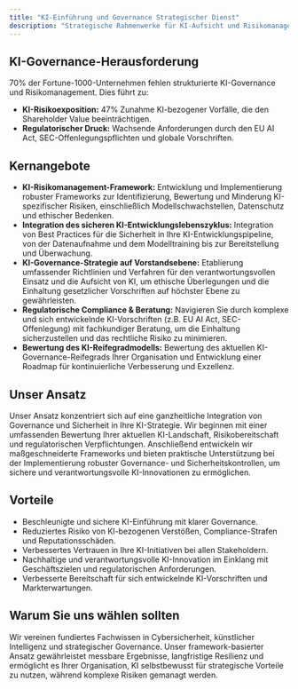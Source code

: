 ```yaml
---
title: "KI-Einführung und Governance Strategischer Dienst"
description: "Strategische Rahmenwerke für KI-Aufsicht und Risikomanagement auf Vorstandsebene. Verwandeln Sie die KI-Einführung mit unserem framework-basierten Ansatz von einem Sicherheitshemmnis in einen Business-Enabler."
---
```


## KI-Governance-Herausforderung

70% der Fortune-1000-Unternehmen fehlen strukturierte KI-Governance und Risikomanagement. Dies führt zu:

*   **KI-Risikoexposition:** 47% Zunahme KI-bezogener Vorfälle, die den Shareholder Value beeinträchtigen.
*   **Regulatorischer Druck:** Wachsende Anforderungen durch den EU AI Act, SEC-Offenlegungspflichten und globale Vorschriften.

## Kernangebote

*   **KI-Risikomanagement-Framework:** Entwicklung und Implementierung robuster Frameworks zur Identifizierung, Bewertung und Minderung KI-spezifischer Risiken, einschließlich Modellschwachstellen, Datenschutz und ethischer Bedenken.
*   **Integration des sicheren KI-Entwicklungslebenszyklus:** Integration von Best Practices für die Sicherheit in Ihre KI-Entwicklungspipeline, von der Datenaufnahme und dem Modelltraining bis zur Bereitstellung und Überwachung.
*   **KI-Governance-Strategie auf Vorstandsebene:** Etablierung umfassender Richtlinien und Verfahren für den verantwortungsvollen Einsatz und die Aufsicht von KI, um ethische Überlegungen und die Einhaltung gesetzlicher Vorschriften auf höchster Ebene zu gewährleisten.
*   **Regulatorische Compliance & Beratung:** Navigieren Sie durch komplexe und sich entwickelnde KI-Vorschriften (z.B. EU AI Act, SEC-Offenlegung) mit fachkundiger Beratung, um die Einhaltung sicherzustellen und das rechtliche Risiko zu minimieren.
*   **Bewertung des KI-Reifegradmodells:** Bewertung des aktuellen KI-Governance-Reifegrads Ihrer Organisation und Entwicklung einer Roadmap für kontinuierliche Verbesserung und Exzellenz.

## Unser Ansatz

Unser Ansatz konzentriert sich auf eine ganzheitliche Integration von Governance und Sicherheit in Ihre KI-Strategie. Wir beginnen mit einer umfassenden Bewertung Ihrer aktuellen KI-Landschaft, Risikobereitschaft und regulatorischen Verpflichtungen. Anschließend entwickeln wir maßgeschneiderte Frameworks und bieten praktische Unterstützung bei der Implementierung robuster Governance- und Sicherheitskontrollen, um sichere und verantwortungsvolle KI-Innovationen zu ermöglichen.

## Vorteile

*   Beschleunigte und sichere KI-Einführung mit klarer Governance.
*   Reduziertes Risiko von KI-bezogenen Verstößen, Compliance-Strafen und Reputationsschäden.
*   Verbessertes Vertrauen in Ihre KI-Initiativen bei allen Stakeholdern.
*   Nachhaltige und verantwortungsvolle KI-Innovation im Einklang mit Geschäftszielen und regulatorischen Anforderungen.
*   Verbesserte Bereitschaft für sich entwickelnde KI-Vorschriften und Markterwartungen.

## Warum Sie uns wählen sollten

Wir vereinen fundiertes Fachwissen in Cybersicherheit, künstlicher Intelligenz und strategischer Governance. Unser framework-basierter Ansatz gewährleistet messbare Ergebnisse, langfristige Resilienz und ermöglicht es Ihrer Organisation, KI selbstbewusst für strategische Vorteile zu nutzen, während komplexe Risiken gemanagt werden.
